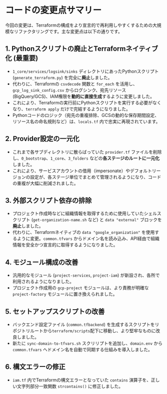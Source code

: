 # コードの変更点サマリー

今回の変更は、Terraformの構成をより宣言的で再利用しやすくするための大規模なリファクタリングです。主な変更点は以下の通りです。

## 1. **Pythonスクリプトの廃止とTerraformネイティブ化 (最重要)**

- `1_core/services/logsink/sinks` ディレクトリにあったPythonスクリプト (`generate_terraform.py`) を完全に**廃止**しました。
- 代わりに、Terraformの `csvdecode` 関数と `for_each` を活用し、`gcp_log_sink_config.csv` からログシンク、宛先リソース (BigQuery/GCS)、IAM権限を**動的に直接生成**するように変更しました。
- これにより、Terraformの実行前にPythonスクリプトを実行する必要がなくなり、`terraform apply` だけで完結するようになりました。
- Pythonコードのロジック（宛先の重複排除、GCSの動的な保存期間設定、リソース名の命名規則など）は、`locals.tf` 内で忠実に再現されています。

## 2. **Provider設定の一元化**

- これまで各サブディレクトリに散らばっていた `provider.tf` ファイルを削除し、`0_bootstrap`、`1_core`、`3_folders` などの**各ステージのルートに一元化**しました。
- これにより、サービスアカウントの借用（impersonate）やデフォルトリージョンの設定が、各ステージ単位でまとめて管理されるようになり、コードの重複が大幅に削減されました。

## 3. **外部スクリプト依存の排除**

- プロジェクト作成時などに組織情報を取得するために使用していたシェルスクリプト (`get-organization-name.sh` など) と `data "external"` ブロックを**廃止**しました。
- 代わりに、Terraformネイティブの `data "google_organization"` を使用するように変更。`common.tfvars` からドメイン名を読み込み、API経由で組織情報を安全かつ宣言的に取得するようになりました。

## 4. **モジュール構成の改善**

- 汎用的なモジュール (`project-services`, `project-iam`) が新設され、各所で利用されるようになりました。
- プロジェクト作成用の `gcp-project` モジュールは、より責務が明確な `project-factory` モジュールに置き換えられました。

## 5. **セットアップスクリプトの改善**

- バックエンド設定ファイル (`common.tfbackend`) を生成するスクリプトをリポジトリルートから`terraform/scripts`配下に移動し、より堅牢なものに改良しました。
- 新たに `sync-domain-to-tfvars.sh` スクリリプトを追加し、`domain.env` から `common.tfvars` へドメイン名を自動で同期する仕組みを導入しました。

## 6. **構文エラーの修正**

- `iam.tf` 内でTerraformの構文エラーとなっていた `contains` 演算子を、正しい文字列部分一致関数 `strcontains()` に修正しました。

